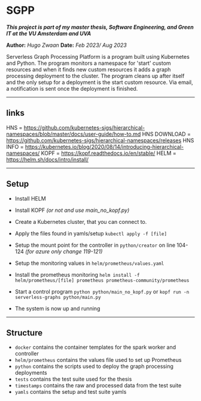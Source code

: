 SGPP
==============
***This project is part of my master thesis, Software Engineering, and Green IT at the VU Amsterdam and UVA***

**Author:** *Hugo Zwaan*
**Date:** *Feb 2023/ Aug 2023*

Serverless Graph Processing Platform is a program built using Kubernetes and Python. The program monitors a namespace for 'start' custom resources and when it finds new custom resources it adds a graph processing deployment to the cluster. The program cleans up after itself and the only setup for a deployment is the start custom resource. Via email, a notification is sent once the deployment is finished.

---------
<h2>links</h2>

HNS = https://github.com/kubernetes-sigs/hierarchical-namespaces/blob/master/docs/user-guide/how-to.md
HNS DOWNLOAD = https://github.com/kubernetes-sigs/hierarchical-namespaces/releases
HNS INFO = https://kubernetes.io/blog/2020/08/14/introducing-hierarchical-namespaces/
KOPF = https://kopf.readthedocs.io/en/stable/ 
HELM = https://helm.sh/docs/intro/install/


---------
<h2>Setup</h2>

* Install HELM
* Install KOPF *(or not and use main_no_kopf.py)*

* Create a Kubernetes cluster, that you can connect to.
* Apply the files found in yamls/setup ```kubectl apply -f [file]```
* Setup the mount point for the controller in ```python/creator``` on line 104-124 *(for azure only change 119-121)*
* Setup the monitoring values in ```helm/prometheus/values.yaml```
* Install the prometheus monitoring ```helm install -f helm/prometheus/[file] prometheus prometheus-community/prometheus```
* Start a control program ```python python/main_no_kopf.py``` or ```kopf run -n serverless-graphs python/main.py```
* The system is now up and running

---------
<h2>Structure</h2>

* `docker` contains the container templates for the spark worker and controller
* `helm/prometheus` contains the values file used to set up Prometheus
* `python` contains the scripts used to deploy the graph processing deployments
* `tests` contains the test suite used for the thesis
* `timestamps` contains the raw and processed data from the test suite
* `yamls` contains the setup and test suite yamls
